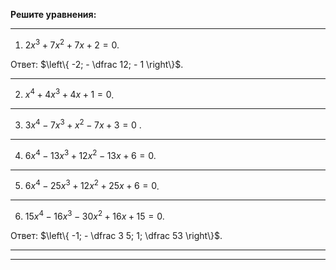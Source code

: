 **Решите уравнения:**

--- ---

1) $2 x^3 + 7 x^2 + 7x + 2 = 0$.

Ответ: $\left\{ -2; - \dfrac 12; - 1 \right\}$.

--- ---

2) $x^4 + 4 x^3 + 4 x + 1 = 0$.

--- ---

3) $3 x^4 - 7 x^3 + x^2 - 7x + 3 = 0$ .

--- ---

4) $6 x^4 - 13 x^3 + 12 x^2 - 13 x + 6 = 0$.

--- ---

5) $6 x^4 - 25 x^3 + 12 x^2 + 25 x + 6 = 0$.

--- ---

6) $15 x^4 - 16 x^3 - 30 x^2 + 16 x + 15 = 0$.

Ответ: $\left\{ -1; - \dfrac 3 5; 1; \dfrac 53 \right\}$.

--- ---
--- ---

